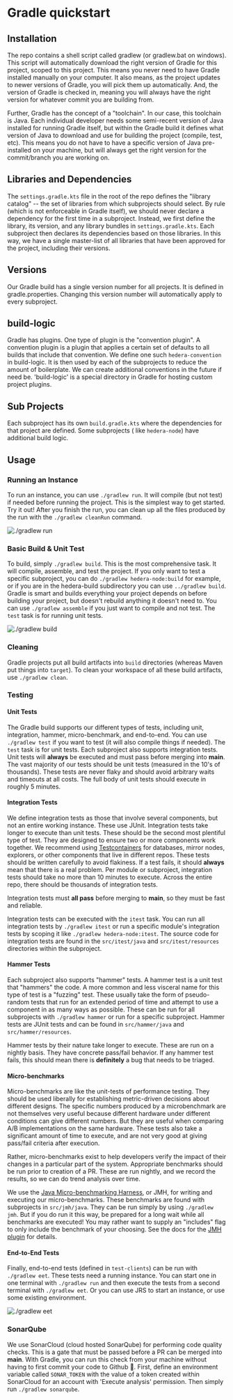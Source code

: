 # Gradle quickstart

## Installation

The repo contains a shell script called gradlew (or gradlew.bat on windows). This script will automatically download the
right version of Gradle for this project, scoped to this project. This means you never need to have Gradle installed
manually on your computer. It also means, as the project updates to newer versions of Gradle, you will pick them up
automatically. And, the version of Gradle is checked in, meaning you will always have the right version for whatever
commit you are building from.

Further, Gradle has the concept of a "toolchain". In our case, this toolchain is Java. Each individual developer needs
some semi-recent version of Java installed for running Gradle itself, but within the Gradle build it defines what
version of Java to download and use for building the project (compile, test, etc). This means you do not have to have a
specific version of Java pre-installed on your machine, but will always get the right version for the commit/branch you
are working on.

## Libraries and Dependencies

The `settings.gradle.kts` file in the root of the repo defines the "library catalog" -- the set of libraries from which
subprojects should select. By rule (which is not enforceable in Gradle itself), we should never declare a dependency for
the first time in a subproject. Instead, we first define the library, its version, and any library bundles in
`settings.gradle.kts`. Each subproject then declares its dependencies based on those libraries. In this way, we have a
single master-list of all libraries that have been approved for the project, including their versions.

## Versions

Our Gradle build has a single version number for all projects. It is defined in gradle.properties. Changing this version
number will automatically apply to every subproject.

## build-logic

Gradle has plugins. One type of plugin is the "convention plugin". A convention plugin is a plugin that applies a
certain set of defaults to all builds that include that convention. We define one such `hedera-convention` in build-logic.
It is then used by each of the subprojects to reduce the amount of boilerplate. We can create additional conventions in
the future if need be. 'build-logic' is a special directory in Gradle for hosting custom project plugins.

## Sub Projects

Each subproject has its own `build.gradle.kts` where the dependencies for that project are defined. Some subprojects (
like `hedera-node`) have additional build logic.

## Usage

### Running an Instance

To run an instance, you can use `./gradlew run`. It will compile (but not test) if needed before running the project.
This is the simplest way to get started. Try it out! After you finish the run, you can clean up all the files produced
by the run with the `./gradlew cleanRun` command.

![./gradlew run](assets/gradle-run.gif)

### Basic Build & Unit Test

To build, simply `./gradlew build`. This is the most comprehensive task. It will compile, assemble, and test the
project. If you only want to test a specific subproject, you can do `./gradlew hedera-node:build` for example, or if you
are in the hedera-build subdirectory you can use `../gradlew build`. Gradle is smart and builds everything your project
depends on before building your project, but doesn't rebuild anything it doesn't need to. You can use
`./gradlew assemble` if you just want to compile and not test. The `test` task is for running unit tests.

![./gradlew build](assets/gradle-build.gif)

### Cleaning

Gradle projects put all build artifacts into `build` directories (whereas Maven put things into `target`). To clean
your workspace of all these build artifacts, use `./gradlew clean`.

### Testing

#### Unit Tests

The Gradle build supports our different types of tests, including unit, integration, hammer, micro-benchmark, and
end-to-end. You can use `./gradlew test` if you want to test (it will also compile things if needed). The `test` task is
for unit tests. Each subproject also supports integration tests. Unit tests will **always** be executed and must pass
before merging into **main**. The vast majority of our tests should be unit tests (measured in the 10's of thousands).
These tests are never flaky and should avoid arbitrary waits and timeouts at all costs. The full body of unit tests
should execute in roughly 5 minutes.

#### Integration Tests

We define integration tests as those that involve several components, but not an entire working instance. These use
JUnit. Integration tests take longer to execute than unit tests. These should be the second most plentiful type of test.
They are designed to ensure two or more components work together. We recommend
using [Testcontainers](https://www.testcontainers.org/) for databases, mirror nodes, explorers, or other components that
live in different repos. These tests should be written carefully to avoid flakiness. If a test fails, it should
**always** mean that there is a real problem. Per module or subproject, integration tests should take no more than 10
minutes to execute. Across the entire repo, there should be thousands of integration tests.

Integration tests must **all pass** before merging to **main**, so they must be fast and reliable.

Integration tests can be executed with the `itest` task. You can run all integration tests by `./gradlew itest` or run a
specific module's integration tests by scoping it like `./gradlew hedera-node:itest`. The source code for integration
tests are found in the `src/itest/java` and `src/itest/resources` directories within the subproject.

#### Hammer Tests

Each subproject also supports "hammer" tests. A hammer test is a unit test that "hammers" the code. A more common and
less visceral name for this type of test is a "fuzzing" test. These usually take the form of pseudo-random tests that
run for an extended period of time and attempt to use a component in as many ways as possible. These can be run for all
subprojects with `./gradlew hammer` or run for a specific subproject. Hammer tests are JUnit tests and can be found
in `src/hammer/java` and `src/hammer/resources`.

Hammer tests by their nature take longer to execute. These are run on a nightly basis. They have concrete pass/fail
behavior. If any hammer test fails, this should mean there is **definitely** a bug that needs to be triaged.

#### Micro-benchmarks

Micro-benchmarks are like the unit-tests of performance testing. They should be used liberally for establishing
metric-driven decisions about different designs. The specific numbers produced by a microbenchmark are not themselves
very useful because different hardware under different conditions can give different numbers. But they are useful when
comparing A/B implementations on the same hardware. These tests also take a significant amount of time to execute,
and are not very good at giving pass/fail criteria after execution.

Rather, micro-benchmarks exist to help developers verify the impact of their changes in a particular part of the system.
Appropriate benchmarks should be run prior to creation of a PR. These are run nightly, and we record the results, so
we can do trend analysis over time.

We use the [Java Micro-benchmarking Harness](https://github.com/openjdk/jmh), or JMH, for writing and executing our
micro-benchmarks. These benchmarks are found with subprojects in `src/jmh/java`. They can be run simply by using
`./gradlew jmh`. But if you do run it this way, be prepared for a long wait while all benchmarks are executed!
You may rather want to supply an "includes" flag to only include the benchmark of your choosing. See the docs
for the [JMH plugin](https://github.com/melix/jmh-gradle-plugin) for details. 

#### End-to-End Tests

Finally, end-to-end tests (defined in `test-clients`) can be run with `./gradlew eet`. These tests need a running
instance. You can start one in one terminal with `./gradlew run` and then execute the tests from a second terminal with
`./gradlew eet`. Or you can use JRS to start an instance, or use some existing environment.

![./gradlew eet](assets/gradle-eet.gif)

### SonarQube

We use SonarCloud (cloud hosted SonarQube) for performing code quality checks. This is a gate that must be passed
before a PR can be merged into **main**. With Gradle, you can run this check from your machine without having to first
commit your code to Github 🤩. First, define an environment variable called `SONAR_TOKEN` with the value of a token
created within SonarCloud for an account with 'Execute analysis' permission. Then simply run `./gradlew sonarqube`.
